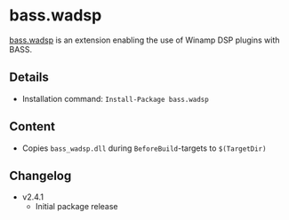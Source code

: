 bass.wadsp
===

[bass.wadsp] is an extension enabling the use of Winamp DSP plugins with BASS.

Details
---
  - Installation command: ``Install-Package bass.wadsp``

Content
---
  - Copies ``bass_wadsp.dll`` during ``BeforeBuild``-targets to ``$(TargetDir)``

Changelog
---
  - v2.4.1
      - Initial package release

[bass.wadsp]:       http://www.un4seen.com/bass.html